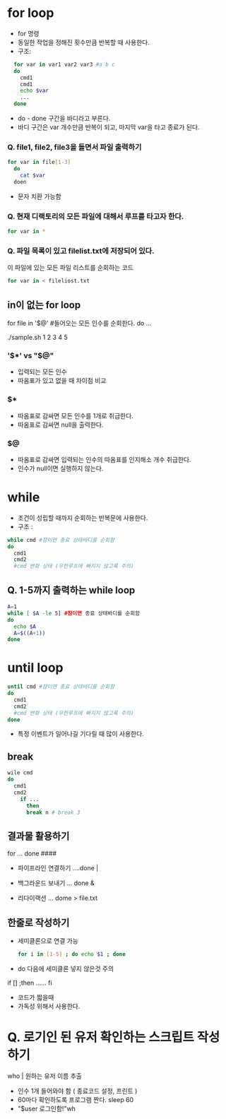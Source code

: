 # for loop
- for 명령
- 동일한 작업을 정해진 횟수만큼 반복할 때 사용한다.
- 구조:
  
```sh
  for var in var1 var2 var3 #a b c
  do
    cmd1
    cmd1
    echo $var
    ...
  done
  ```
- do - done 구간을 바디라고 부른다.
- 바디 구간은 var 개수만큼 반복이 되고, 마지막 var을 타고 종료가 된다.

### Q. file1, file2, file3을 돌면서 파일 출력하기

```sh
for var in file[1-3]
  do
    cat $var
  doen
```
- 문자 치환 가능함

### Q. 현재 디랙토리의 모든 파일에 대해서 루프를 타고자 한다.

```sh
for var in *
```

### Q. 파일 목록이 있고 filelist.txt에 저장되어 있다.
이 파일에 있는 모든 파일 리스트를 순회하는 코드

```sh
for var in < fileliost.txt
```
## in이 없는 for loop
for file in '$@' #들어오는 모든 인수를 순회한다.
do
...

./sample.sh 1 2 3 4 5

### '$*' vs "$@"
- 입력되는 모든 인수
- 따옴표가 있고 없을 때 차이점 비교

### $*
- 따옴표로 감싸면 모든 인수를 1개로 취급한다.
- 따옴표로 감싸면 null을 출력한다.

### $@
- 따옴표로 감싸면 입력되는 인수의 따옴표를 인지해소 개수 취급한다.
- 인수가 null이면 실행하지 않는다.

# while
- 조건이 성립할 때까지 순회하는 반복문에 사용한다.
- 구조 :

```sh
while cmd #참이면 종료 상태바디를 순회함
do
  cmd1
  cmd2
  #cmd 변화 상태 (무한루프에 빠지지 않고록 주의)
```

## Q. 1-5까지 출력하는 while loop

```sh
A=1
while [ $A -le 5] #참이면 종료 상태바디를 순회함
do
  echo $A
  A=$((A+1))
done
```

# until loop

```sh
until cmd #참이면 종료 상태바디를 순회함
do
  cmd1
  cmd2
  #cmd 변화 상태 (무한루프에 빠지지 않고록 주의)
done
```
- 특정 이벤트가 일어나길 기다릴 때 많이 사용한다.

## break

```sh
wile cmd
do
  cmd1
  cmd2
    if ...
      then
      break n # break 3
```

## 결과물 활용하기
for
...
done ####
- 파이프라인 연결하기
  ....done |

- 백그라운드 보내기
  ... done &

- 리다이랙션
  ... dome > file.txt
  
## 한줄로 작성하기
- 세미클론으로 연결 가능
  ```sh
  for i in [1-5] ; do echo $1 ; done
  ```
- do 다음에 세미클론 넣지 않은것 주의

if [] ;then
  ......
fi

- 코드가 짧을때
- 가독성 위해서 사용한다.

# Q. 로기인 된 유저 확인하는 스크립트 작성하기
who | 원하는 유저 이름 추출

- 인수 1개 들어와야 함 ( 종료코드 설정, 프린트 )
- 60마다 확인하도록 프로그램 짠다.
  sleep 60
- "$user 로그인함!"wh